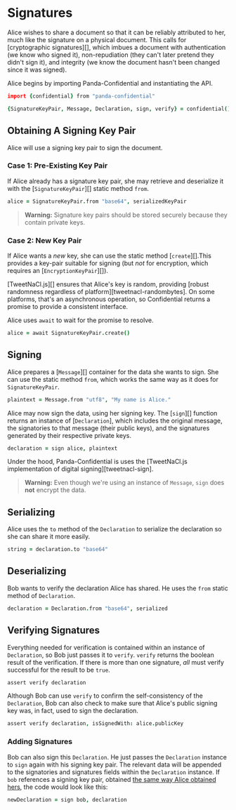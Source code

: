 # Signatures

Alice wishes to share a document so that it can be reliably attributed to her, much like the signature on a physical document. This calls for [cryptographic signatures][], which imbues a document with authentication (we know who signed it), non-repudiation (they can't later pretend they didn't sign it), and integrity (we know the document hasn't been changed since it was signed).

Alice begins by importing Panda-Confidential and instantiating the API.

```coffeescript
import {confidential} from "panda-confidential"

{SignatureKeyPair, Message, Declaration, sign, verify} = confidential()
```

## Obtaining A Signing Key Pair

Alice will use a signing key pair to sign the document.

### Case 1: Pre-Existing Key Pair

If Alice already has a signature key pair, she may retrieve and deserialize it with the [`SignatureKeyPair`][] static method `from`.

```coffeescript
alice = SignatureKeyPair.from "base64", serializedKeyPair
```

> **Warning:** Signature key pairs should be stored securely because they contain private keys.

### Case 2: New Key Pair

If Alice wants a _new_ key, she can use the static method [`create`][].This provides a key-pair suitable for signing (but _not_ for encryption, which requires an [`EncryptionKeyPair`][]).

[TweetNaCl.js][] ensures that Alice's key is random, providing [robust randomness regardless of platform][tweetnacl-randombytes]. On some platforms, that's an asynchronous operation, so Confidential returns a promise to provide a consistent interface.

Alice uses `await` to wait for the promise to resolve.

```coffeescript
alice = await SignatureKeyPair.create()
```

## Signing

Alice prepares a [`Message`][] container for the data she wants to sign. She can use the static method `from`, which works the same way as it does for `SignatureKeyPair`.

```coffeescript
plaintext = Message.from "utf8", "My name is Alice."
```

Alice may now sign the data, using her signing key. The [`sign`][] function returns an instance of [`Declaration`], which includes the original message, the signatories to that message (their public keys), and the signatures generated by their respective private keys.

```coffeescript
declaration = sign alice, plaintext
```

Under the hood, Panda-Confidential is uses the [TweetNaCl.js implementation of digital signing][tweetnacl-sign].

> **Warning:** Even though we're using an instance of `Message`, `sign` does **not** encrypt the data.

## Serializing

Alice uses the `to` method of the `Declaration` to serialize the declaration so she can share it more easily.

```coffeescript
string = declaration.to "base64"
```

## Deserializing

Bob wants to verify the declaration Alice has shared. He uses the `from` static method of `Declaration`.


```coffeescript
declaration = Declaration.from "base64", serialized
```

## Verifying Signatures

Everything needed for verification is contained within an instance of `Declaration`, so Bob just passes it to `verify`. `verify` returns the boolean result of the verification. If there is more than one signature, _all_ must verify successful for the result to be `true`.

```coffeescript
assert verify declaration
```

Although Bob can use `verify` to confirm the self-consistency of the `Declaration`, Bob can also check to make sure that Alice's public signing key was, in fact, used to sign the declaration.

```coffeescript
assert verify declaration, isSignedWith: alice.publicKey
```

### Adding Signatures

Bob can also sign this `Declaration`. He just passes the `Declaration` instance to `sign` again with his signing key pair. The relevant data will be appended to the signatories and signatures fields within the `Declaration` instance. If `bob` references a signing key pair, obtained [the same way Alice obtained hers](#obtaining-a-signing-key-pair), the code would look like this:

```coffeescript
newDeclaration = sign bob, declaration
```

